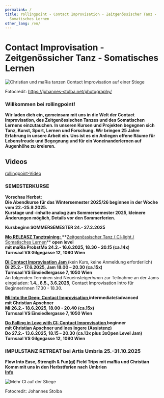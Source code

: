 ```yaml
---
permalink: /
title: rollingpoint - Contact Improvisation - Zeitgenössischer Tanz -
  Somatisches Lernen
other_lang: /en/
---
```

# Contact Improvisation - Zeitgenössicher Tanz - Somatisches Lernen

![Christian und maRia tanzen Contact Improvisation auf einer Stiege](/assets/uploads/dsc_1901_klein.jpg "Contact Improvisation")

Fotocredit: https://johannes-stolba.net/photography/

### Willkommen bei rollingpoint!

**Wir laden dich ein, gemeinsam mit uns in die Welt der Contact Improvisation, des Zeitgenössischen Tanzes und des Somatischen Lernens einzutauchen. In unseren Kursen und Projekten begegnen sich Tanz, Kunst, Sport, Lernen und Forschung. Wir bringen 25 Jahre Erfahrung in unsere Arbeit ein. Uns ist es ein Anliegen offene Räume für Lebensfreude und Begegnung und für ein Voneinanderlernen auf Augenhöhe zu kreieren.**

## Videos

<div class="imglink"><a target="_blank" href="https://www.youtube.com/embed/kp3DqzN1Ldo"><img src="/assets/uploads/video_vorschau_rollingpoint.png" alt="" /><div>rollingpoint-Video</div></a></div>

### **SEMESTERKURSE**

**Vorschau Herbst:**\
**Die Abendkurse für das Wintersemester 2025/26 beginnen in der Woche vom 22.-25.9.2025.**\
**Kurstage und -inhalte analog zum Sommersemester 2025, kleinere Änderungen möglich, Details vor den Sommerferien.**



**Kursbeginn SOMMERSEMESTER 24.- 27.2.2025**

**[Mo RELEASZ Tanztraining: ](/releasze)\*\***[Zeitgenössischer Tanz / CI-light / Somatisches Lernen](/releasze)\*\* **open level**\
**mit maRia ProbstMo 24.2.- 16.6.2025, 18.30 - 20.15 (ca.14x)**\
**Turnsaal VS Gilgegasse 12, 1090 Wien**

**[Di Contact Improvisation Jam ](/jams)**(kein Kurs, keine Anmeldung erforderlich)\
**Di 25.2.- 17.6.2025, Jam 18.00 – 20.30 (ca.15x)**\
**Turnsaal VS Einsiedlergasse 7, 1050 Wien**\
An folgenden Terminen sind Neueinsteiger*inne*n zur Teilnahme an der Jams eingeladen: **1.4., 6.5., 3.6.2025,** Contact Improvisation Intro für Beginnerinnen 17.30 - 18.30.

**[Mi Into the Deep: Contact Improvisation ](/contactadv) intermediate/advanced**\
**mit Christian Apschner**\
**Mi 26.2.- 18.6.2025, 18.00 - 20.40 (ca.15x)**\
**Turnsaal VS Einsiedlergasse 7, 1050 Wien**

**[Do Falling in Love with CI: Contact Improvisation ](/contactbeg)beginner**\
**mit Christian Apschner und Ines Ingere (Assistenz)**\
**Do 27.2.- 13.6.2025, 18.15 – 20.30 (ca.13x plus 3xOpen Level Jam)**\
**Turnsaal VS Gilgegasse 12, 1090 Wien**

### **IMPULSTANZ RETREAT bei Artis Umbria 25.-31.10.2025**

**Flow Into Ease, Strength & Fun(gi) Field Trips mit maRia und Christian**\
**Komm mit uns in den Herbstferien nach Umbrien**\
**[Info](https://www.artisumbria.com/offer/flow)**

![Mehr CI auf der Stiege](/assets/uploads/dsc_1941a.jpg "Mehr CI auf der Stiege")

Fotocredit: Johannes Stolba